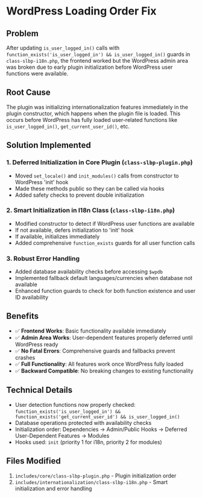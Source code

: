 # WordPress Loading Order Fix

## Problem
After updating `is_user_logged_in()` calls with `function_exists('is_user_logged_in') && is_user_logged_in()` guards in `class-slbp-i18n.php`, the frontend worked but the WordPress admin area was broken due to early plugin initialization before WordPress user functions were available.

## Root Cause
The plugin was initializing internationalization features immediately in the plugin constructor, which happens when the plugin file is loaded. This occurs before WordPress has fully loaded user-related functions like `is_user_logged_in()`, `get_current_user_id()`, etc.

## Solution Implemented

### 1. Deferred Initialization in Core Plugin (`class-slbp-plugin.php`)
- Moved `set_locale()` and `init_modules()` calls from constructor to WordPress 'init' hook
- Made these methods public so they can be called via hooks
- Added safety checks to prevent double initialization

### 2. Smart Initialization in I18n Class (`class-slbp-i18n.php`)
- Modified constructor to detect if WordPress user functions are available
- If not available, defers initialization to 'init' hook
- If available, initializes immediately
- Added comprehensive `function_exists` guards for all user function calls

### 3. Robust Error Handling
- Added database availability checks before accessing `$wpdb`
- Implemented fallback default languages/currencies when database not available
- Enhanced function guards to check for both function existence and user ID availability

## Benefits
- ✅ **Frontend Works**: Basic functionality available immediately
- ✅ **Admin Area Works**: User-dependent features properly deferred until WordPress ready  
- ✅ **No Fatal Errors**: Comprehensive guards and fallbacks prevent crashes
- ✅ **Full Functionality**: All features work once WordPress fully loaded
- ✅ **Backward Compatible**: No breaking changes to existing functionality

## Technical Details
- User detection functions now properly checked: `function_exists('is_user_logged_in') && function_exists('get_current_user_id') && is_user_logged_in()`
- Database operations protected with availability checks
- Initialization order: Dependencies → Admin/Public Hooks → Deferred User-Dependent Features → Modules
- Hooks used: `init` (priority 1 for i18n, priority 2 for modules)

## Files Modified
1. `includes/core/class-slbp-plugin.php` - Plugin initialization order
2. `includes/internationalization/class-slbp-i18n.php` - Smart initialization and error handling
